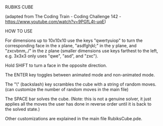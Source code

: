 RUBIKS CUBE

(adapted from The Coding Train - Coding Challenge 142 - https://www.youtube.com/watch?v=9PGfL4t-uqE)


HOW TO USE

For dimensions up to 10x10x10 use the keys "qwertyuiop" to turn the corresponding face in the x plane, "asdfghjkl;" in the y plane, and "zxcvbnm,./" in the z plane (smaller dimensions use keys farthest to the left, e.g. 3x3x3 only uses "qwe", "asd", and "zxc").

Hold SHIFT to turn a face in the opposite direction.

The ENTER key toggles between animated mode and non-animated mode.

The "\\" (backslash) key scrambles the cube with a string of random moves. (can customize the number of random moves in the main file)

The SPACE bar solves the cube. (Note: this is not a genuine solver, it just applies all the moves the user has done in reverse order until it is back to the solved state.)

Other customizations are explained in the main file RubiksCube.pde.